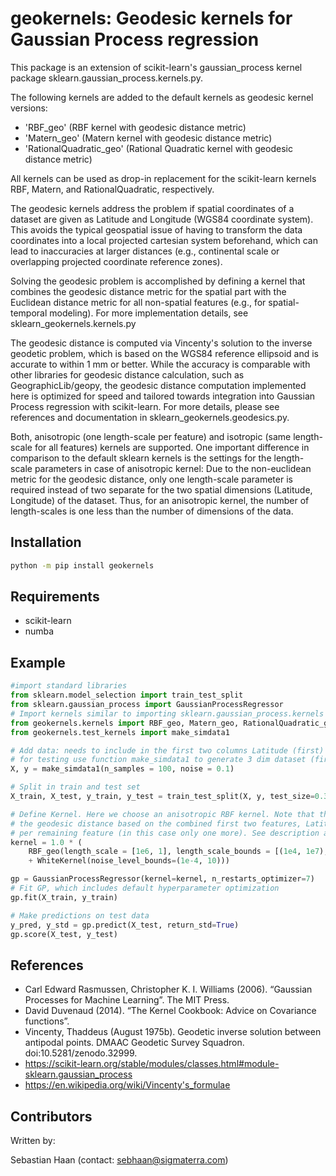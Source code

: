 # geokernels: Geodesic kernels for Gaussian Process regression 
This package is an extension of scikit-learn's gaussian_process kernel package
sklearn.gaussian_process.kernels.py.

The following kernels are added to the default kernels as geodesic kernel versions:

- 'RBF_geo' (RBF kernel with geodesic distance metric)
- 'Matern_geo' (Matern kernel with geodesic distance metric)
- 'RationalQuadratic_geo' (Rational Quadratic kernel with geodesic distance metric)

All kernels can be used as drop-in replacement for the scikit-learn kernels RBF, Matern, 
and RationalQuadratic, respectively. 

The geodesic kernels address the problem if spatial coordinates of a dataset are given
as Latitude and Longitude (WGS84 coordinate system). This avoids the typical geospatial issue 
of having to transform the data coordinates into a local projected cartesian system beforehand, 
which can lead to inaccuracies at larger distances (e.g., continental scale or overlapping 
projected coordinate reference zones). 

Solving the geodesic problem is accomplished by defining a kernel that combines the 
geodesic distance metric for the spatial part with the Euclidean distance metric
for all non-spatial features (e.g., for spatial-temporal modeling). For more implementation
details, see sklearn_geokernels.kernels.py

The geodesic distance is computed via Vincenty's solution to the inverse geodetic problem, 
which is based on the WGS84 reference ellipsoid and is accurate to within 1 mm or better.
While the accuracy is comparable with other libraries for geodesic distance calculation,
such as GeographicLib/geopy, the geodesic distance computation implemented here is optimized 
for speed and tailored towards integration into Gaussian Process regression with scikit-learn.
For more details, please see references and documentation in sklearn_geokernels.geodesics.py.

Both, anisotropic (one length-scale per feature) and isotropic (same length-scale for all features) 
kernels are supported. One important difference in comparison to the default sklearn kernels is the 
settings for the length-scale parameters in case of anisotropic kernel: Due to the non-euclidean metric 
for the geodesic distance, only one length-scale parameter is required instead of two separate for the two 
spatial dimensions (Latitude, Longitude) of the dataset. Thus, for an anisotropic kernel, the number 
of length-scales is one less than the number of dimensions of the data. 



## Installation

``` sh
python -m pip install geokernels
```

## Requirements

- scikit-learn
- numba

## Example

``` python
#import standard libraries
from sklearn.model_selection import train_test_split
from sklearn.gaussian_process import GaussianProcessRegressor
# Import kernels similar to importing sklearn.gaussian_process.kernels :
from geokernels.kernels import RBF_geo, Matern_geo, RationalQuadratic_geo, WhiteKernel
from geokernels.test_kernels import make_simdata1

# Add data: needs to include in the first two columns Latitude (first) and Longitude (second) coordinates.
# for testing use function make_simdata1 to generate 3 dim dataset (first two dimensions are Latitude, Longitude):
X, y = make_simdata1(n_samples = 100, noise = 0.1) 

# Split in train and test set
X_train, X_test, y_train, y_test = train_test_split(X, y, test_size=0.3, random_state=0)

# Define Kernel. Here we choose an anisotropic RBF kernel. Note that there is only one length-scale parameter for
# the geodesic distance based on the combined first two features, Latitude and Longitude, and one length-scale
# per remaining feature (in this case only one more). See description above
kernel = 1.0 * (
    RBF_geo(length_scale = [1e6, 1], length_scale_bounds = [(1e4, 1e7),(0.1, 1e4)]) 
    + WhiteKernel(noise_level_bounds=(1e-4, 10)))

gp = GaussianProcessRegressor(kernel=kernel, n_restarts_optimizer=7)
# Fit GP, which includes default hyperparameter optimization
gp.fit(X_train, y_train)

# Make predictions on test data
y_pred, y_std = gp.predict(X_test, return_std=True)
gp.score(X_test, y_test)
```

## References

- Carl Edward Rasmussen, Christopher K. I. Williams (2006). “Gaussian Processes for Machine Learning”. The MIT Press.
- David Duvenaud (2014). “The Kernel Cookbook: Advice on Covariance functions”.
- Vincenty, Thaddeus (August 1975b). Geodetic inverse solution between antipodal points. DMAAC Geodetic Survey Squadron. doi:10.5281/zenodo.32999.
- https://scikit-learn.org/stable/modules/classes.html#module-sklearn.gaussian_process
- https://en.wikipedia.org/wiki/Vincenty's_formulae


## Contributors

Written by:

Sebastian Haan (contact: sebhaan@sigmaterra.com)

